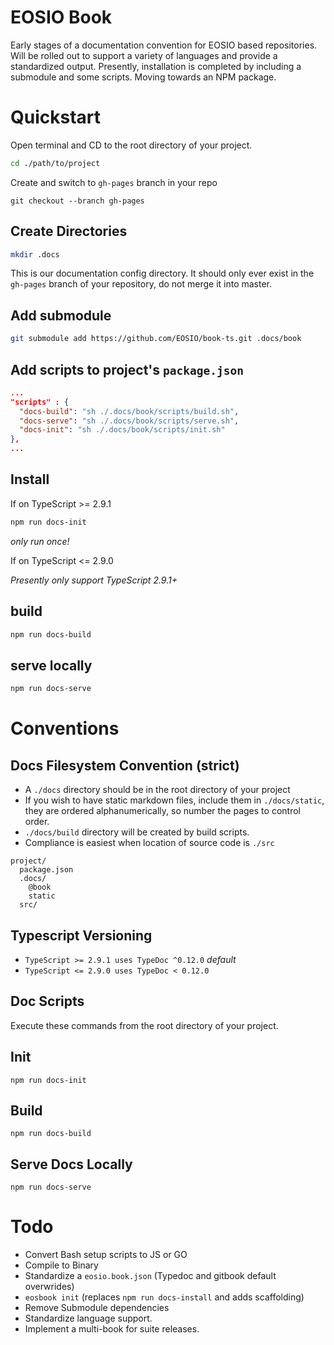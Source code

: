 # EOSIO Book
Early stages of a documentation convention for EOSIO based repositories. Will be rolled out to support a variety of languages and provide a standardized output. Presently, installation is completed by including a submodule and some scripts. Moving towards an NPM package. 

# Quickstart
Open terminal and CD to the root directory of your project.
```bash
cd ./path/to/project
```

Create and switch to `gh-pages` branch in your repo
```
git checkout --branch gh-pages
```

## Create Directories
```bash
mkdir .docs
```
This is our documentation config directory. It should only ever exist in the `gh-pages` branch of your repository, do not merge it into master.

## Add submodule
```bash
git submodule add https://github.com/EOSIO/book-ts.git .docs/book
```

## Add scripts to project's `package.json`
```json
...
"scripts" : {
  "docs-build": "sh ./.docs/book/scripts/build.sh",
  "docs-serve": "sh ./.docs/book/scripts/serve.sh",
  "docs-init": "sh ./.docs/book/scripts/init.sh"
},
...
```

## Install

If on TypeScript >= 2.9.1

```bash
npm run docs-init
```
_only run once!_

If on TypeScript <= 2.9.0

_Presently only support TypeScript 2.9.1+_

## build
```bash
npm run docs-build
```

## serve locally
```bash
npm run docs-serve
```

# Conventions

## Docs Filesystem Convention (strict)
- A `./docs` directory should be in the root directory of your project
- If you wish to have static markdown files, include them in `./docs/static`, they are ordered alphanumerically, so number the pages to control order.
- `./docs/build` directory will be created by build scripts.
- Compliance is easiest when location of source code is `./src`
```
project/
  package.json
  .docs/
    @book
    static
  src/
```

## Typescript Versioning
- `TypeScript >= 2.9.1 uses TypeDoc ^0.12.0` _default_ 
- `TypeScript <= 2.9.0 uses TypeDoc < 0.12.0 `

## Doc Scripts

Execute these commands from the root directory of your project.

## Init
```
npm run docs-init
```

## Build
```
npm run docs-build
```

## Serve Docs Locally
```
npm run docs-serve
```

# Todo
- Convert Bash setup scripts to JS or GO
- Compile to Binary
- Standardize a `eosio.book.json` (Typedoc and gitbook default overwrides)
- `eosbook init` (replaces `npm run docs-install` and adds scaffolding)
- Remove Submodule dependencies
- Standardize language support.
- Implement a multi-book for suite releases.
